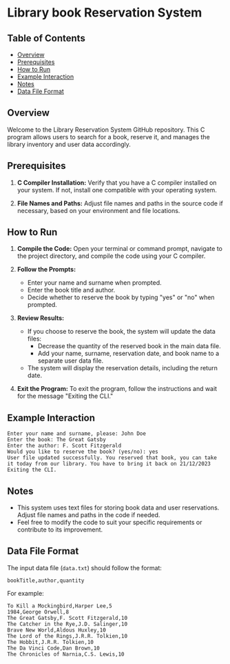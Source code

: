 
# Library book Reservation System

## Table of Contents
- [Overview](#overview)
- [Prerequisites](#prerequisites)
- [How to Run](#how-to-run)
- [Example Interaction](#example-interaction)
- [Notes](#notes)
- [Data File Format](#data-file-format)

## Overview
Welcome to the Library Reservation System GitHub repository. This C program allows users to search for a book, reserve it, and manages the library inventory and user data accordingly.

## Prerequisites
1. **C Compiler Installation:**
   Verify that you have a C compiler installed on your system. If not, install one compatible with your operating system.

2. **File Names and Paths:**
   Adjust file names and paths in the source code if necessary, based on your environment and file locations.

## How to Run
1. **Compile the Code:**
   Open your terminal or command prompt, navigate to the project directory, and compile the code using your C compiler. 
   

2. **Follow the Prompts:**
   - Enter your name and surname when prompted.
   - Enter the book title and author.
   - Decide whether to reserve the book by typing "yes" or "no" when prompted.

3. **Review Results:**
   - If you choose to reserve the book, the system will update the data files:
     - Decrease the quantity of the reserved book in the main data file.
     - Add your name, surname, reservation date, and book name to a separate user data file.
   - The system will display the reservation details, including the return date.

4. **Exit the Program:**
   To exit the program, follow the instructions and wait for the message "Exiting the CLI."

## Example Interaction

```plaintext
Enter your name and surname, please: John Doe
Enter the book: The Great Gatsby
Enter the author: F. Scott Fitzgerald
Would you like to reserve the book? (yes/no): yes
User file updated successfully. You reserved that book, you can take it today from our library. You have to bring it back on 21/12/2023
Exiting the CLI.
```

## Notes

- This system uses text files for storing book data and user reservations. Adjust file names and paths in the code if needed.
- Feel free to modify the code to suit your specific requirements or contribute to its improvement.

## Data File Format

The input data file (`data.txt`) should follow the format:

```
bookTitle,author,quantity
```

For example:
```plaintext
To Kill a Mockingbird,Harper Lee,5
1984,George Orwell,8
The Great Gatsby,F. Scott Fitzgerald,10
The Catcher in the Rye,J.D. Salinger,10
Brave New World,Aldous Huxley,10
The Lord of the Rings,J.R.R. Tolkien,10
The Hobbit,J.R.R. Tolkien,10
The Da Vinci Code,Dan Brown,10
The Chronicles of Narnia,C.S. Lewis,10
```

